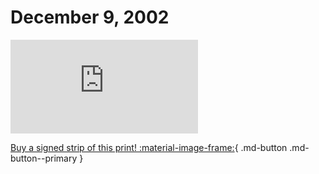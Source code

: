 # December 9, 2002

![](https://www.achewood.com/comic.php?date=12092002)

[Buy a signed strip of this print! :material-image-frame:](https://achewood-holiday-pop-up.myshopify.com/products/strip#12092002){ .md-button .md-button--primary }
